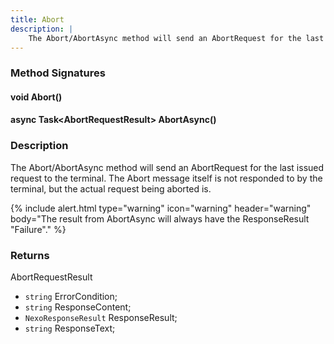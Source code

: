 ```yaml
---
title: Abort
description: |
    The Abort/AbortAsync method will send an AbortRequest for the last issued request to the terminal.
---
```

### Method Signatures

#### void Abort()

#### async Task\<AbortRequestResult\> AbortAsync()

### Description

The Abort/AbortAsync method will send an AbortRequest for the last issued request to the terminal. The Abort message itself is not responded to by the terminal, but the actual request being aborted is.

{% include alert.html type="warning" icon="warning" header="warning"
body="The result from AbortAsync will always have the ResponseResult \"Failure\"."
%}

### Returns

AbortRequestResult

*   `string` ErrorCondition;
*   `string` ResponseContent;
*   `NexoResponseResult` ResponseResult;
*   `string` ResponseText;
